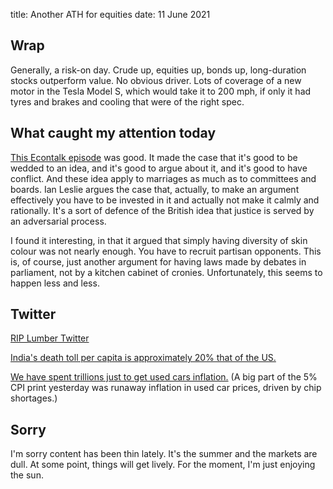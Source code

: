 title: Another ATH for equities
date: 11 June 2021

## Wrap

Generally, a risk-on day.
Crude up, equities up, bonds up, long-duration stocks outperform value.
No obvious driver.
Lots of coverage of a new motor in the Tesla Model S, which would take it to 200 mph, if only it had tyres and brakes and cooling that were of the right spec.

## What caught my attention today

[This Econtalk episode](https://www.econtalk.org/ian-leslie-on-conflicted/) was good.
It made the case that it's good to be wedded to an idea, and it's good to argue about it, and it's good to have conflict.
And these idea apply to marriages as much as to committees and boards.
Ian Leslie argues the case that, actually, to make an argument effectively you have to be invested in it and actually not make it calmly and rationally.
It's a sort of defence of the British idea that justice is served by an adversarial process.

I found it interesting, in that it argued that simply having diversity of skin colour was not nearly enough.
You have to recruit partisan opponents.
This is, of course, just another argument for having laws made by debates in parliament, not by a kitchen cabinet of cronies.
Unfortunately, this seems to happen less and less.

## Twitter

[RIP Lumber Twitter](https://twitter.com/VolatilityWiz/status/1403439528216518663?s=20)

[India's death toll per capita is approximately 20% that of the US.](https://twitter.com/DavidBCollum/status/1403329015331573762?s=20)

[We have spent trillions just to get used cars inflation.](https://twitter.com/barnejek/status/1403282631895273475?s=20)
(A big part of the 5% CPI print yesterday was runaway inflation in used car prices, driven by chip shortages.)

## Sorry

I'm sorry content has been thin lately. It's the summer and the markets are dull.
At some point, things will get lively.
For the moment, I'm just enjoying the sun.